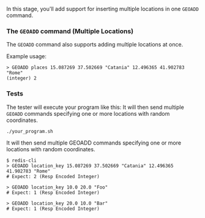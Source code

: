 In this stage, you'll add support for inserting multiple locations in one `GEOADD` command.

### The `GEOADD` command (Multiple Locations)
The `GEOADD` command also supports adding multiple locations at once.

Example usage:

```
> GEOADD places 15.087269 37.502669 "Catania" 12.496365 41.902783 "Rome"
(integer) 2
```

### Tests
The tester will execute your program like this:
It will then send multiple `GEOADD` commands specifying one or more locations with random coordinates.

```
./your_program.sh
```

It will then send multiple GEOADD commands specifying one or more locations with random coordinates.

```
$ redis-cli
> GEOADD location_key 15.087269 37.502669 "Catania" 12.496365 41.902783 "Rome"
# Expect: 2 (Resp Encoded Integer)

> GEOADD location_key 10.0 20.0 "Foo"
# Expect: 1 (Resp Encoded Integer)

> GEOADD location_key 20.0 10.0 "Bar"
# Expect: 1 (Resp Encoded Integer)
```

